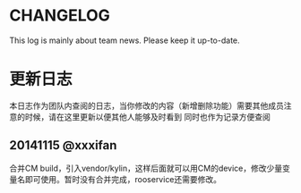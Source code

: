 CHANGELOG
=========
This log is mainly about team news. Please keep it up-to-date.

更新日志
=========
本日志作为团队内查阅的日志，当你修改的内容（新增删除功能）需要其他成员注意的时候，请在这里更新以便其他人能够及时看到
同时也作为记录方便查阅

20141115 @xxxifan
---------------------
合并CM build，引入vendor/kylin，这样后面就可以用CM的device，修改少量变量名即可使用。暂时没有合并完成，rooservice还需要修改。
